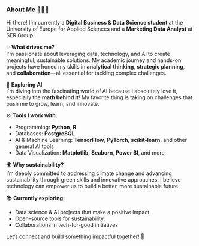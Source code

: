 ### About Me 👩‍💻🌱  

Hi there! I'm currently a **Digital Business & Data Science student** at the University of Europe for Applied Sciences and a **Marketing Data Analyst** at SER Group.  

💡 **What drives me?**  
I'm passionate about leveraging data, technology, and AI to create meaningful, sustainable solutions. My academic journey and hands-on projects have honed my skills in **analytical thinking**, **strategic planning**, and **collaboration**—all essential for tackling complex challenges.  

🧠 **Exploring AI**  
I'm diving into the fascinating world of AI because I absolutely love it, especially the **math behind it**! My favorite thing is taking on challenges that push me to grow, learn, and innovate.  

⚙️ **Tools I work with:**  
- Programming: **Python**, **R**  
- Databases: **PostgreSQL**  
- AI & Machine Learning: **TensorFlow**, **PyTorch**, **scikit-learn**, and other general AI tools  
- Data Visualization: **Matplotlib**, **Seaborn**, **Power BI**, and more  

🌍 **Why sustainability?**  
I’m deeply committed to addressing climate change and advancing sustainability through green skills and innovative approaches. I believe technology can empower us to build a better, more sustainable future.  

📚 **Currently exploring:**  
- Data science & AI projects that make a positive impact  
- Open-source tools for sustainability  
- Collaborations in tech-for-good initiatives  

Let’s connect and build something impactful together! 🚀  

